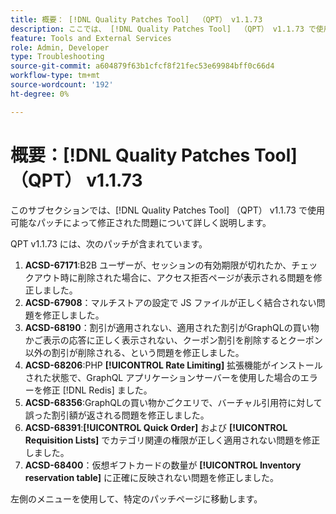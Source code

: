 ```yaml
---
title: 概要： [!DNL Quality Patches Tool]  （QPT） v1.1.73
description: ここでは、 [!DNL Quality Patches Tool]  （QPT） v1.1.73 で使用可能なパッチによって修正された問題について詳しく説明します。
feature: Tools and External Services
role: Admin, Developer
type: Troubleshooting
source-git-commit: a604879f63b1cfcf8f21fec53e69984bff0c66d4
workflow-type: tm+mt
source-wordcount: '192'
ht-degree: 0%

---
```


# 概要：[!DNL Quality Patches Tool] （QPT） v1.1.73

このサブセクションでは、[!DNL Quality Patches Tool] （QPT） v1.1.73 で使用可能なパッチによって修正された問題について詳しく説明します。

QPT v1.1.73 には、次のパッチが含まれています。
1. **ACSD-67171**:B2B ユーザーが、セッションの有効期限が切れたか、チェックアウト時に削除された場合に、アクセス拒否ページが表示される問題を修正しました。
1. **ACSD-67908**：マルチストアの設定で JS ファイルが正しく結合されない問題を修正しました。
1. **ACSD-68190**：割引が適用されない、適用された割引がGraphQLの買い物かご表示の応答に正しく表示されない、クーポン割引を削除するとクーポン以外の割引が削除される、という問題を修正しました。
1. **ACSD-68206**:PHP **[!UICONTROL Rate Limiting]** 拡張機能がインストールされた状態で、GraphQL アプリケーションサーバーを使用した場合のエラーを修正 [!DNL Redis] ました。
1. **ACSD-68356**:GraphQLの買い物かごクエリで、バーチャル引用符に対して誤った割引額が返される問題を修正しました。
1. **ACSD-68391**:**[!UICONTROL Quick Order]** および **[!UICONTROL Requisition Lists]** でカテゴリ関連の権限が正しく適用されない問題を修正しました。
1. **ACSD-68400**：仮想ギフトカードの数量が **[!UICONTROL Inventory reservation table]** に正確に反映されない問題を修正しました。

左側のメニューを使用して、特定のパッチページに移動します。
